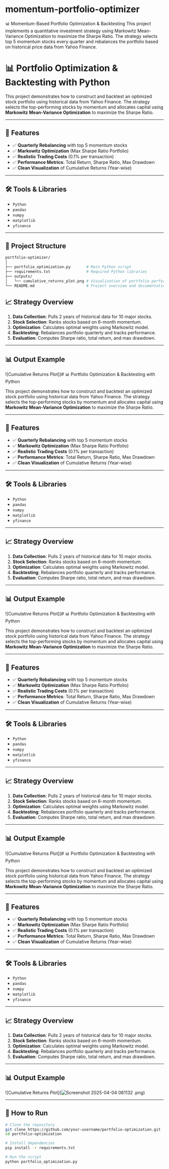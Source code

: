 # momentum-portfolio-optimizer
📊 Momentum-Based Portfolio Optimization &amp; Backtesting  This project implements a quantitative investment strategy using Markowitz Mean-Variance Optimization to maximize the Sharpe Ratio. The strategy selects top 5 momentum stocks every quarter and rebalances the portfolio based on historical price data from Yahoo Finance. 



# 📊 Portfolio Optimization & Backtesting with Python

This project demonstrates how to construct and backtest an optimized stock portfolio using historical data from Yahoo Finance. The strategy selects the top-performing stocks by momentum and allocates capital using **Markowitz Mean-Variance Optimization** to maximize the Sharpe Ratio.

---

## 🚀 Features

- ✅ **Quarterly Rebalancing** with top 5 momentum stocks
- ✅ **Markowitz Optimization** (Max Sharpe Ratio Portfolio)
- ✅ **Realistic Trading Costs** (0.1% per transaction)
- ✅ **Performance Metrics**: Total Return, Sharpe Ratio, Max Drawdown
- ✅ **Clean Visualization** of Cumulative Returns (Year-wise)

---

## 🛠️ Tools & Libraries

- `Python`
- `pandas`
- `numpy`
- `matplotlib`
- `yfinance`

---
## 📁 Project Structure

```bash
portfolio-optimizer/
│
├── portfolio_optimization.py       # Main Python script
├── requirements.txt                # Required Python libraries
├── outputs/
│   └── cumulative_returns_plot.png # Visualization of portfolio performance
└── README.md                       # Project overview and documentation
```

## 📈 Strategy Overview

1. **Data Collection**: Pulls 2 years of historical data for 10 major stocks.
2. **Stock Selection**: Ranks stocks based on 6-month momentum.
3. **Optimization**: Calculates optimal weights using Markowitz model.
4. **Backtesting**: Rebalances portfolio quarterly and tracks performance.
5. **Evaluation**: Computes Sharpe ratio, total return, and max drawdown.

---

## 📊 Output Example

![Cumulative Returns Plot](# 📊 Portfolio Optimization & Backtesting with Python

This project demonstrates how to construct and backtest an optimized stock portfolio using historical data from Yahoo Finance. The strategy selects the top-performing stocks by momentum and allocates capital using **Markowitz Mean-Variance Optimization** to maximize the Sharpe Ratio.

---

## 🚀 Features

- ✅ **Quarterly Rebalancing** with top 5 momentum stocks
- ✅ **Markowitz Optimization** (Max Sharpe Ratio Portfolio)
- ✅ **Realistic Trading Costs** (0.1% per transaction)
- ✅ **Performance Metrics**: Total Return, Sharpe Ratio, Max Drawdown
- ✅ **Clean Visualization** of Cumulative Returns (Year-wise)

---

## 🛠️ Tools & Libraries

- `Python`
- `pandas`
- `numpy`
- `matplotlib`
- `yfinance`

---

## 📈 Strategy Overview

1. **Data Collection**: Pulls 2 years of historical data for 10 major stocks.
2. **Stock Selection**: Ranks stocks based on 6-month momentum.
3. **Optimization**: Calculates optimal weights using Markowitz model.
4. **Backtesting**: Rebalances portfolio quarterly and tracks performance.
5. **Evaluation**: Computes Sharpe ratio, total return, and max drawdown.

---

## 📊 Output Example

![Cumulative Returns Plot](# 📊 Portfolio Optimization & Backtesting with Python

This project demonstrates how to construct and backtest an optimized stock portfolio using historical data from Yahoo Finance. The strategy selects the top-performing stocks by momentum and allocates capital using **Markowitz Mean-Variance Optimization** to maximize the Sharpe Ratio.

---

## 🚀 Features

- ✅ **Quarterly Rebalancing** with top 5 momentum stocks
- ✅ **Markowitz Optimization** (Max Sharpe Ratio Portfolio)
- ✅ **Realistic Trading Costs** (0.1% per transaction)
- ✅ **Performance Metrics**: Total Return, Sharpe Ratio, Max Drawdown
- ✅ **Clean Visualization** of Cumulative Returns (Year-wise)

---

## 🛠️ Tools & Libraries

- `Python`
- `pandas`
- `numpy`
- `matplotlib`
- `yfinance`

---

## 📈 Strategy Overview

1. **Data Collection**: Pulls 2 years of historical data for 10 major stocks.
2. **Stock Selection**: Ranks stocks based on 6-month momentum.
3. **Optimization**: Calculates optimal weights using Markowitz model.
4. **Backtesting**: Rebalances portfolio quarterly and tracks performance.
5. **Evaluation**: Computes Sharpe ratio, total return, and max drawdown.

---

## 📊 Output Example

![Cumulative Returns Plot](# 📊 Portfolio Optimization & Backtesting with Python

This project demonstrates how to construct and backtest an optimized stock portfolio using historical data from Yahoo Finance. The strategy selects the top-performing stocks by momentum and allocates capital using **Markowitz Mean-Variance Optimization** to maximize the Sharpe Ratio.

---

## 🚀 Features

- ✅ **Quarterly Rebalancing** with top 5 momentum stocks
- ✅ **Markowitz Optimization** (Max Sharpe Ratio Portfolio)
- ✅ **Realistic Trading Costs** (0.1% per transaction)
- ✅ **Performance Metrics**: Total Return, Sharpe Ratio, Max Drawdown
- ✅ **Clean Visualization** of Cumulative Returns (Year-wise)

---

## 🛠️ Tools & Libraries

- `Python`
- `pandas`
- `numpy`
- `matplotlib`
- `yfinance`

---

## 📈 Strategy Overview

1. **Data Collection**: Pulls 2 years of historical data for 10 major stocks.
2. **Stock Selection**: Ranks stocks based on 6-month momentum.
3. **Optimization**: Calculates optimal weights using Markowitz model.
4. **Backtesting**: Rebalances portfolio quarterly and tracks performance.
5. **Evaluation**: Computes Sharpe ratio, total return, and max drawdown.

---

## 📊 Output Example

![Cumulative Returns Plot](![Screenshot 2025-04-04 061132](https://github.com/user-attachments/assets/8713f443-2f8a-42ce-908b-ab4974fd3338)
.png)

---



## 📂 How to Run

```bash
# Clone the repository
git clone https://github.com/your-username/portfolio-optimization.git
cd portfolio-optimization

# Install dependencies
pip install -r requirements.txt

# Run the script
python portfolio_optimization.py

